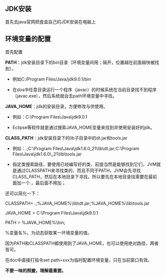 ## JDK安装

首先去java官网把食盒自己的JDK安装在电脑上

## 环境变量的配置

首先配置

**PATH**：jdk安装目录下的bin目录（环境变量间用；隔开，位置越在前面越快被找到）。

* 例如C:/Program Files/Java/jdk9.0.1/bin

* 在dos中任意目录运行一个程序（javac）的时候系统在当前目录找不到程序（javac.exe），然后系统就会去path环境变量中寻找。

**JAVA\_HOME**：jdk的安装目录，方便修改与供使用。

* 例如：C:\Program Files\Java\jdk9.0.1

* Eclipse等软件就是通过搜索JAVA\_HOME变量来找到并使用安装好的jdk。

**CLASS\_PATH**：jdk安装目录下的lib子目录中的dt.jar和tools.jar

* 例如：.;C:\Program Files\Java\jdk1.6.0\_21\lib\dt.jar;C:\Program Files\Java\jdk1.6.0\\_21\lib\tools.jar

* 指定类搜索路径，要使用已经编写好的类，前提当然是能够找到它们，JVM就是通过CLASSPATH来寻找类的，而且不同于PATH，JVM会先寻找CLASS\_PATH，然后在本地目录下寻找，所以要先在本地目录找需要在最前面加一个.，最后面不用加；

还可以简化一下：

CLASSPATH= .;%JAVA\_HOME%\lib\dt.jar;%JAVA\_HOME%\lib\tools.jar

JAVA\_HOME = C:\Program Files\Java\jdk9.0.1

PATH  = %JAVA\_HOME%\bin;

%变量名%，为动态获取某一环境变量的值。

因为PATH和CLASSPATH都使用到了JAVA\_HOME，也可以使用绝对路径，两者皆可。

在doc中直接打指令set path=xxx为临时配置环境变量，只在当前窗口有效。

**不要一味的照搬，理解最重要。**

